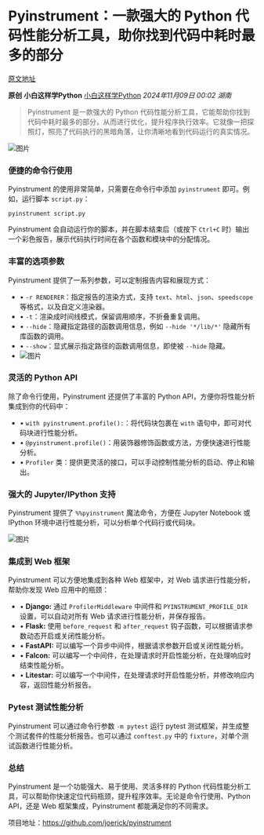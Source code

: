 # Pyinstrument：一款强大的 Python 代码性能分析工具，助你找到代码中耗时最多的部分

[原文地址](https://mp.weixin.qq.com/s/PkihG7D9Yqi2vJsC51azvg)

**原创** **小白这样学Python** [小白这样学Python](javascript:void(0);) *2024年11月09日 00:02* *湖南*

> Pyinstrument 是一款强大的 Python 代码性能分析工具，它能帮助你找到代码中耗时最多的部分，从而进行优化，提升程序执行效率。它就像一把探照灯，照亮了代码执行的黑暗角落，让你清晰地看到代码运行的真实情况。

![图片](https://mmbiz.qpic.cn/sz_mmbiz_png/VIupIhU5lf4qPSRicAwwyRdVAT1N8k44eYgNY6RMiawxFFg83YLBThtvLZQPcx0a7mJic1UDYrwNMs6sPtRIIiaUsQ/640?wx_fmt=png&from=appmsg&tp=webp&wxfrom=5&wx_lazy=1&wx_co=1)

### 便捷的命令行使用

Pyinstrument 的使用非常简单，只需要在命令行中添加 `pyinstrument` 即可。例如，运行脚本 `script.py`：

```
pyinstrument script.py
```

Pyinstrument 会自动运行你的脚本，并在脚本结束后（或按下 `Ctrl+C` 时）输出一个彩色报告，展示代码执行时间在各个函数和模块中的分配情况。

### 丰富的选项参数

Pyinstrument 提供了一系列参数，可以定制报告内容和展现方式：

* • `-r RENDERER`：指定报告的渲染方式，支持 `text`、`html`、`json`、`speedscope` 等格式，以及自定义渲染器。
* • `-t`：渲染成时间线模式，保留调用顺序，不折叠重复调用。
* • `--hide`：隐藏指定路径的函数调用信息，例如 `--hide '*/lib/*'` 隐藏所有库函数的调用。
* • `--show`：显式展示指定路径的函数调用信息，即使被 `--hide` 隐藏。
* ![图片](https://mmbiz.qpic.cn/sz_mmbiz_jpg/VIupIhU5lf4qPSRicAwwyRdVAT1N8k44eNrPs0lshgjQqe48lSK8HialdZ2HsZiauUvEtCNMicnL3kw92gJzwXP8BQ/640?wx_fmt=jpeg&from=appmsg&tp=webp&wxfrom=5&wx_lazy=1&wx_co=1)

### 灵活的 Python API

除了命令行使用，Pyinstrument 还提供了丰富的 Python API，方便你将性能分析集成到你的代码中：

* • `with pyinstrument.profile():`：将代码块包裹在 `with` 语句中，即可对代码块进行性能分析。
* • `@pyinstrument.profile()`：用装饰器修饰函数或方法，方便快速进行性能分析。
* • `Profiler` 类：提供更灵活的接口，可以手动控制性能分析的启动、停止和输出。

### 强大的 Jupyter/IPython 支持

Pyinstrument 提供了 `%%pyinstrument` 魔法命令，方便在 Jupyter Notebook 或 IPython 环境中进行性能分析，可以分析单个代码行或代码块。

![图片](https://mmbiz.qpic.cn/sz_mmbiz_png/VIupIhU5lf4qPSRicAwwyRdVAT1N8k44euFndCgXYtUP5oEt9HDibCWBufTTKL8BpibyEfnesx4HJlRib298Bcd9ng/640?wx_fmt=png&from=appmsg&tp=webp&wxfrom=5&wx_lazy=1&wx_co=1)

### 集成到 Web 框架

Pyinstrument 可以方便地集成到各种 Web 框架中，对 Web 请求进行性能分析，帮助你发现 Web 应用中的瓶颈：

* • **Django:** 通过 `ProfilerMiddleware` 中间件和 `PYINSTRUMENT_PROFILE_DIR` 设置，可以自动对所有 Web 请求进行性能分析，并保存报告。
* • **Flask:** 使用 `before_request` 和 `after_request` 钩子函数，可以根据请求参数动态开启或关闭性能分析。
* • **FastAPI:** 可以编写一个异步中间件，根据请求参数开启或关闭性能分析。
* • **Falcon:** 可以编写一个中间件，在处理请求时开启性能分析，在处理响应时结束性能分析。
* • **Litestar:** 可以编写一个中间件，在处理请求时开启性能分析，并修改响应内容，返回性能分析报告。

### Pytest 测试性能分析

Pyinstrument 可以通过命令行参数 `-m pytest` 运行 pytest 测试框架，并生成整个测试套件的性能分析报告。也可以通过 `conftest.py` 中的 `fixture`，对单个测试函数进行性能分析。

### 总结

Pyinstrument 是一个功能强大、易于使用、灵活多样的 Python 代码性能分析工具，可以帮助你快速定位代码瓶颈，提升程序效率。无论是命令行使用、Python API，还是 Web 框架集成，Pyinstrument 都能满足你的不同需求。

项目地址：https://github.com/joerick/pyinstrument

